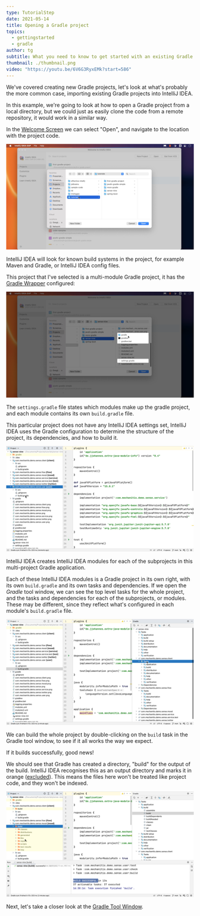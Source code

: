 ```yaml
---
type: TutorialStep
date: 2021-05-14
title: Opening a Gradle project
topics:
  - gettingstarted
  - gradle
author: tg
subtitle: What you need to know to get started with an existing Gradle project.
thumbnail: ./thumbnail.png
video: "https://youtu.be/6V6G3RyxEMk?start=586"
---
```


We've covered creating new Gradle projects, let's look at what's probably the more common case, importing existing Gradle projects into IntelliJ IDEA.

In this example, we're going to look at how to open a Gradle project from a local directory, but we could just as easily clone the code from a remote repository, it would work in a similar way.

In the [Welcome Screen](https://www.jetbrains.com/help/idea/new-project-wizard.html) we can select "Open", and navigate to the location with the project code.

![Open an existing project](./open-project.png)

IntelliJ IDEA will look for known build systems in the project, for example Maven and Gradle, or IntelliJ IDEA config files.

This project that I've selected is a multi-module Gradle project, it has the [Gradle Wrapper](https://docs.gradle.org/current/userguide/gradle_wrapper.html) configured:

![Project files](./existing-project.png)

The `settings.gradle` file states which modules make up the gradle project, and each module contains its own `build.gradle` file.

This particular project does not have any IntelliJ IDEA settings set, IntelliJ IDEA uses the Gradle configuration to determine the structure of the project, its dependencies, and how to build it.

![Imported Gradle project](./multi-module-project.png)

IntelliJ IDEA creates IntelliJ IDEA modules for each of the subprojects in this multi-project Gradle application.

Each of these IntelliJ IDEA modules is a Gradle project in its own right, with its own `build.gradle` and its own tasks and dependencies. If we open the _Gradle_ tool window, we can see the top level tasks for the whole project, and the tasks and dependencies for each of the subprojects, or modules. These may be different, since they reflect what's configured in each module's `build.gradle` file.

![Gradle tool window](./gradle-tool-window.png)

We can build the whole project by double-clicking on the `build` task in the Gradle tool window, to see if it all works the way we expect.

If it builds successfully, good news!

We should see that Gradle has created a directory, "build" for the output of the build. IntelliJ IDEA recognises this as an output directory and marks it in orange ([excluded](https://www.jetbrains.com/help/idea/content-roots.html#folder-categories)). This means the files here won't be treated like project code, and they won't be indexed.

![Build output folders](./build-output.png)

Next, let's take a closer look at the [Gradle Tool Window](https://www.jetbrains.com/help/idea/jetgradle-tool-window.html).
